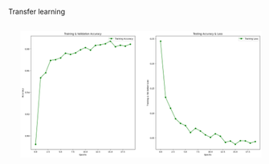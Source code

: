 <!DOCTYPE html>
<html lang="en">
<head>
    <meta charset="UTF-8">
    <meta name="viewport" content="width=device-width, initial-scale=1.0">
    <p>Transfer learning </p>
</head>
<body>
    <ul>
        <br>
        <img src="./Results/Training_Result.png" alt="Transfer Learning Result 1">
        </ul>
</body>
</html>
